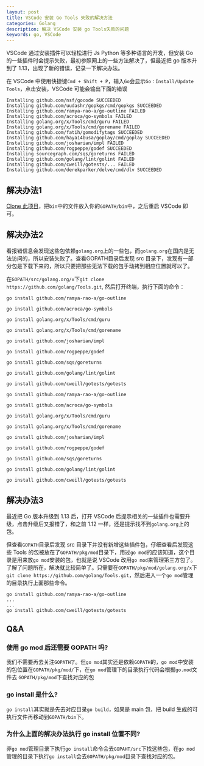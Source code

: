 ```yaml
---
layout: post
title: VSCode 安装 Go Tools 失败的解决方法
categories: Golang
description: 解决 VSCode 安装 go Tools失败的问题
keywords: go, VSCode
---
```


VSCode 通过安装插件可以轻松进行 Js Python 等多种语言的开发，但安装 Go 的一些插件时会提示失败，最初参照网上的一些方法解决了，但最近把 go 版本升到了 1.13，出现了新的错误，记录一下解决办法。

在 VSCode 中使用快捷键`Cmd + Shift + P`，输入`Go`会显示`Go：Install/Update Tools`，点击安装，VSCode 可能会输出下面的错误
```
Installing github.com/nsf/gocode SUCCEEDED
Installing github.com/uudashr/gopkgs/cmd/gopkgs SUCCEEDED
Installing github.com/ramya-rao-a/go-outline FAILED
Installing github.com/acroca/go-symbols FAILED
Installing golang.org/x/Tools/cmd/guru FAILED
Installing golang.org/x/Tools/cmd/gorename FAILED
Installing github.com/fatih/gomodifytags SUCCEEDED
Installing github.com/haya14busa/goplay/cmd/goplay SUCCEEDED
Installing github.com/josharian/impl FAILED
Installing github.com/rogpeppe/godef SUCCEEDED
Installing sourcegraph.com/sqs/goreturns FAILED
Installing github.com/golang/lint/golint FAILED
Installing github.com/cweill/gotests/... FAILED
Installing github.com/derekparker/delve/cmd/dlv SUCCEEDED
```
## 解决办法1
[Clone 此项目](https://github.com/znvy/VSCode-go-Tools.git)，把`bin`中的文件放入你的`GOPATH/bin`中，之后重启 VSCode 即可。

## 解决办法2
看报错信息会发现这些包依赖`golang.org`上的一些包，而`golang.org`在国内是无法访问的，所以安装失败了。查看GOPATH目录后发现 src 目录下，发现有一部分包是下载下来的，所以只要把那些无法下载的包手动拷到相应位置就可以了。

在`GOPATH/src/golang.org/x`下`git clone https://github.com/golang/Tools.git`, 然后打开终端，执行下面的命令：

```
go install github.com/ramya-rao-a/go-outline

go install github.com/acroca/go-symbols

go install golang.org/x/Tools/cmd/guru

go install golang.org/x/Tools/cmd/gorename

go install github.com/josharian/impl

go install github.com/rogpeppe/godef

go install github.com/sqs/goreturns

go install github.com/golang/lint/golint

go install github.com/cweill/gotests/gotests

go install github.com/ramya-rao-a/go-outline

go install github.com/acroca/go-symbols

go install golang.org/x/Tools/cmd/guru

go install golang.org/x/Tools/cmd/gorename

go install github.com/josharian/impl

go install github.com/rogpeppe/godef

go install github.com/sqs/goreturns

go install github.com/golang/lint/golint

go install github.com/cweill/gotests/gotests
```
## 解决办法3
最近把 Go 版本升级到 1.13 后，打开 VSCode 后提示相关的一些插件也需要升级，点击升级后又报错了，和之前 1.12 一样，还是提示找不到`golang.org`上的包。

但查看`GOPATH`目录后发现 src 目录下并没有新增这些插件包，仔细查看后发现这些 Tools 的包被放在了`GOPATH/pkg/mod`目录下，用过`go mod`的应该知道，这个目录是用来放`go mod`安装的包，也就是说 VSCode 改用`go mod`来管理第三方包了。了解了问题所在，解决就比较简单了。只需要在`GOPATH/pkg/mod/golang.org/x`下`git clone https://github.com/golang/Tools.git`，然后进入一个`go mod`管理的目录执行上面那些命令。
```
go install github.com/ramya-rao-a/go-outline
...
...
go install github.com/cweill/gotests/gotests
```
## Q&A
### 使用 go mod 后还需要 GOPATH 吗?
我们不需要再去关注`GOPATH了`。但`go mod`其实还是依赖`GOPATH`的，`go mod`中安装的包位置在`GOPATH/pkg/mod/`下，在`go mod`管理下的目录执行代码会根据`go.mod`文件去 `GOPATH/pkg/mod`下查找对应的包

### go install 是什么?
`go install`其实就是先去对应目录`go build`，如果是 main 包，把 build 生成的可执行文件再移动到`GOPATH/bin`下。

### 为什么上面的解决办法执行 go install 位置不同?
非`go mod`管理目录下执行`go install`命令会去`GOPAHT/src`下找这些包，在`go mod`管理的目录下执行`go install`会去`GOPATH/pkg/mod`目录下查找对应的包。

